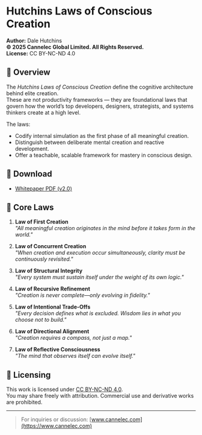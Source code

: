 # Hutchins Laws of Conscious Creation

**Author:** Dale Hutchins  
**© 2025 Cannelec Global Limited. All Rights Reserved.**  
**License:** CC BY-NC-ND 4.0

## 🔷 Overview

The *Hutchins Laws of Conscious Creation* define the cognitive architecture behind elite creation.  
These are not productivity frameworks — they are foundational laws that govern how the world’s top developers, designers, strategists, and systems thinkers create at a high level.

The laws:  
- Codify internal simulation as the first phase of all meaningful creation.  
- Distinguish between deliberate mental creation and reactive development.  
- Offer a teachable, scalable framework for mastery in conscious design.

## 📄 Download

- [Whitepaper PDF (v2.0)](./Hutchins-Laws-of-Conscious-Creation-v2.0.pdf)

## 🧠 Core Laws

1. **Law of First Creation**  
   _"All meaningful creation originates in the mind before it takes form in the world."_

2. **Law of Concurrent Creation**  
   _"When creation and execution occur simultaneously, clarity must be continuously revisited."_

3. **Law of Structural Integrity**  
   _"Every system must sustain itself under the weight of its own logic."_

4. **Law of Recursive Refinement**  
   _"Creation is never complete—only evolving in fidelity."_

5. **Law of Intentional Trade-Offs**  
   _"Every decision defines what is excluded. Wisdom lies in what you choose not to build."_

6. **Law of Directional Alignment**  
   _"Creation requires a compass, not just a map."_

7. **Law of Reflective Consciousness**  
   _"The mind that observes itself can evolve itself."_

## 🔐 Licensing

This work is licensed under [CC BY-NC-ND 4.0](https://creativecommons.org/licenses/by-nc-nd/4.0/).  
You may share freely with attribution. Commercial use and derivative works are prohibited.

---

> For inquiries or discussion: [www.cannelec.com](https://www.cannelec.com)
